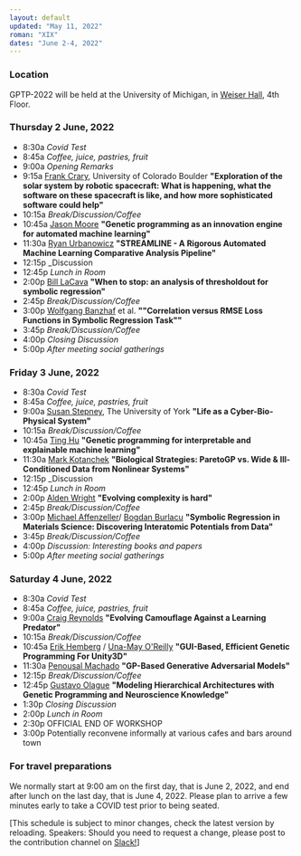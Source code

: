 ```yaml
---
layout: default
updated: "May 11, 2022"
roman: "XIX"
dates: "June 2-4, 2022"
---
```


### Location
GPTP-2022 will be held at the University of Michigan, in [Weiser Hall](https://sites.lsa.umich.edu/weiserhall/), 4th Floor.

### Thursday 2 June, 2022

- 8:30a _Covid Test_
- 8:45a _Coffee, juice, pastries, fruit_
- 9:00a _Opening Remarks_
- 9:15a [Frank Crary](https://lasp.colorado.edu/home/mop/home/people/), University of Colorado Boulder
**"Exploration of the solar system by robotic spacecraft: What is happening, what the software on these spacecraft is like, and how more sophisticated software could help"**
- 10:15a _Break/Discussion/Coffee_
- 10:45a [Jason Moore](https://en.wikipedia.org/wiki/Jason_H._Moore) 
**"Genetic programming as an innovation engine for automated machine learning"**
- 11:30a [Ryan Urbanowicz](https://www.med.upenn.edu/urbslab/) 
**"STREAMLINE - A Rigorous Automated Machine Learning Comparative Analysis Pipeline"**
- 12:15p _Discussion
- 12:45p _Lunch in Room_
- 2:00p [Bill LaCava](http://williamlacava.com/)
**"When to stop: an analysis of thresholdout for symbolic regression"**
- 2:45p _Break/Discussion/Coffee_
- 3:00p [Wolfgang Banzhaf](https://www.cse.msu.edu/~banzhafw/) et al.
**""Correlation versus RMSE Loss Functions in Symbolic Regression Task""**
- 3:45p _Break/Discussion/Coffee_
- 4:00p _Closing Discussion_
- 5:00p _After meeting social gatherings_



### Friday 3 June, 2022

- 8:30a _Covid Test_
- 8:45a _Coffee, juice, pastries, fruit_
- 9:00a [Susan Stepney](https://www-users.cs.york.ac.uk/susan/), The University of York
**"Life as a Cyber-Bio-Physical System"**
- 10:15a _Break/Discussion/Coffee_
- 10:45a [Ting Hu](https://www.cs.queensu.ca/people/Ting/Hu)
**"Genetic programming for interpretable and explainable machine learning"**
- 11:30a [Mark Kotanchek](https://evolved-analytics.com/about-us/)
**"Biological Strategies: ParetoGP vs. Wide & Ill-Conditioned Data from Nonlinear Systems"**
- 12:15p _Discussion
- 12:45p _Lunch in Room_
- 2:00p [Alden Wright](https://hs.umt.edu/hs/people/faculty/faculty-details.php?id=545)
**"Evolving complexity is hard"**
- 2:45p _Break/Discussion/Coffee_
- 3:00p [Michael Affenzeller](https://heal.heuristiclab.com/team/affenzeller)/ [Bogdan Burlacu](https://heal.heuristiclab.com/team/burlacu)
**"Symbolic Regression in Materials Science: Discovering Interatomic Potentials from Data"**
- 3:45p _Break/Discussion/Coffee_
- 4:00p  _Discussion: Interesting books and papers_
- 5:00p _After meeting social gatherings_



### Saturday 4 June, 2022
- 8:30a _Covid Test_
- 8:45a _Coffee, juice, pastries, fruit_
- 9:00a [Craig Reynolds](https://www.red3d.com/cwr/index.html)
**"Evolving Camouflage Against a Learning Predator"**
- 10:15a _Break/Discussion/Coffee_
- 10:45a [Erik Hemberg](https://alfagroup.csail.mit.edu/erik) / [Una-May O'Reilly](https://www.csail.mit.edu/person/una-may-oreilly)
**"GUI-Based, Efficient Genetic Programming For Unity3D"**
- 11:30a [Penousal Machado](https://cdv.dei.uc.pt/authors/penousal-machado/) 
**"GP-Based Generative Adversarial Models"**
- 12:15p _Break/Discussion/Coffee_
- 12:45p [Gustavo Olague](https://www.linkedin.com/in/gustavo-olague-8090021a/?originalSubdomain=mx)
**"Modeling Hierarchical Architectures with Genetic Programming and Neuroscience Knowledge"**
- 1:30p _Closing Discussion_ 
- 2:00p _Lunch in Room_
- 2:30p OFFICIAL END OF WORKSHOP
- 3:00p Potentially reconvene informally at various cafes and bars around town


### For travel preparations

We normally start at 9:00 am on the first day, that is June 2, 2022,
and end after lunch on the last day, that is June 4, 2022. Please plan 
to arrive a few minutes early to take a COVID test prior to being seated.

[This schedule is subject to minor changes, check the latest version by reloading. Speakers: Should you need to request a change, please post to the contribution channel on [Slack!](https://gptp-workshops.slack.com)]

